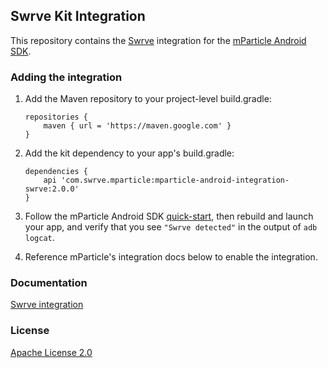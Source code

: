 ## Swrve Kit Integration

This repository contains the [Swrve](https://www.swrve.com/) integration for the [mParticle Android SDK](https://github.com/mParticle/mparticle-android-sdk).

### Adding the integration
1. Add the Maven repository to your project-level build.gradle:
	```
	repositories {
        maven { url = 'https://maven.google.com' }
	}
	```

2. Add the kit dependency to your app's build.gradle:
    ```
    dependencies {
        api 'com.swrve.mparticle:mparticle-android-integration-swrve:2.0.0'
    }
    ```
2. Follow the mParticle Android SDK [quick-start](https://github.com/mParticle/mparticle-android-sdk), then rebuild and launch your app, and verify that you see `"Swrve detected"` in the output of `adb logcat`.
3. Reference mParticle's integration docs below to enable the integration.

### Documentation

[Swrve integration](https://docs.mparticle.com/integrations/swrve/event/)

### License

[Apache License 2.0](http://www.apache.org/licenses/LICENSE-2.0)
